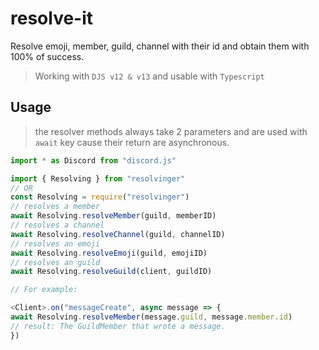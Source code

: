 # resolve-it
Resolve emoji, member, guild, channel with their id and obtain them with 100% of success.

>Working with `DJS v12 & v13`
>and usable with `Typescript`

## Usage

> the resolver methods always take 2 parameters and are used with `await` key cause their return are  asynchronous.

```javascript
import * as Discord from "discord.js"

import { Resolving } from "resolvinger"
// OR
const Resolving = require("resolvinger")
// resolves a member
await Resolving.resolveMember(guild, memberID)
// resolves a channel
await Resolving.resolveChannel(guild, channelID)
// resolves an emoji
await Resolving.resolveEmoji(guild, emojiID)
// resolves an guild
await Resolving.resolveGuild(client, guildID)

// For example: 

<Client>.on("messageCreate", async message => {
await Resolving.resolveMember(message.guild, message.member.id)
// result: The GuildMember that wrote a message.
})
  
```
